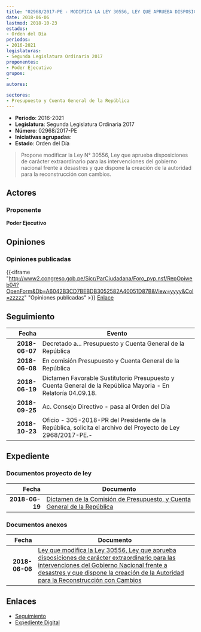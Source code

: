 ```yaml
---
title: "02968/2017-PE - MODIFICA LA LEY 30556, LEY QUE APRUEBA DISPOSICIONES DE CARÁCTER EXTRAPORDINARIO PARA LAS INTERVENCIONES DEL GOBIERNO FRENTE A DESASTRES Y QUE DISPONE LA CREACIÓN DE LA AUTORIDAD PARA LA RECONSTRUCCIÓN CON CAMBIOS"
date: 2018-06-06
lastmod: 2018-10-23
estados:
- Orden del Día
periodos:
- 2016-2021
legislaturas:
- Segunda Legislatura Ordinaria 2017
proponentes:
- Poder Ejecutivo
grupos:
- 
autores:

sectores:
- Presupuesto y Cuenta General de la República
---
```

- **Periodo**: 2016-2021
- **Legislatura**: Segunda Legislatura Ordinaria 2017
- **Número**: 02968/2017-PE
- **Iniciativas agrupadas**: 
- **Estado**: Orden del Día

> Propone modificar la Ley N° 30556, Ley que aprueba disposiciones de carácter extraordinario para las intervenciones del gobierno nacional frente a desastres y que dispone la creación de la autoridad para la reconstrucción con cambios.


## Actores

### Proponente

**Poder Ejecutivo**

## Opiniones

### Opiniones publicadas

{{<iframe "http://www2.congreso.gob.pe/Sicr/ParCiudadana/Foro_pvp.nsf/RepOpiweb04?OpenForm&Db=A6042B3CD7BEBDB3052582A40051D87B&View=yyyy&Col=zzzzz" "Opiniones publicadas" >}}
[Enlace](http://www2.congreso.gob.pe/Sicr/ParCiudadana/Foro_pvp.nsf/RepOpiweb04?OpenForm&Db=A6042B3CD7BEBDB3052582A40051D87B&View=yyyy&Col=zzzzz)


## Seguimiento

| Fecha | Evento |
|------:|--------|
| **2018-06-07** | Decretado a... Presupuesto y Cuenta General de la República |
| **2018-06-08** | En comisión Presupuesto y Cuenta General de la República |
| **2018-06-19** | Dictamen Favorable Sustitutorio Presupuesto y Cuenta General de la República Mayoria - En Relatoría 04.09.18. |
| **2018-09-25** | Ac. Consejo Directivo - pasa al Orden del Día |
| **2018-10-23** | Oficio - 305-2018-PR del Presidente de la República, solicita el archivo del Proyecto de Ley 2968/2017-PE.- |

## Expediente

### Documentos proyecto de ley

| Fecha | Documento |
|------:|-----------|
| **2018-06-19** | [Dictamen de la Comisión de Presupuesto, y Cuenta General de la República](http://www.leyes.congreso.gob.pe/Documentos/2016_2021/Dictamenes/Proyectos_de_Ley/02968DC17MAY20180619.pdf) |

### Documentos anexos

| Fecha | Documento |
|------:|-----------|
| **2018-06-06** | [Ley que modifica la Ley 30556, Ley que aprueba disposiciones de carácter extraordinario para las intervenciones del Gobierno Nacional frente a desastres y que dispone la creación de la Autoridad para la Reconstrucción con Cambios](http://www.leyes.congreso.gob.pe/Documentos/2016_2021/Proyectos_de_Ley_y_de_Resoluciones_Legislativas/PL0296820180606.pdf) |

## Enlaces

- [Seguimiento](http://www2.congreso.gob.pe/Sicr/TraDocEstProc/CLProLey2016.nsf/f7fff46988ca05b1052578e100829cc7/a68d01d1fb1702ec052582a40056698f?OpenDocument)
- [Expediente Digital](http://www2.congreso.gob.pe/Sicr/TraDocEstProc/Expvirt_2011.nsf/visbusqptramdoc1621/02968?opendocument)

